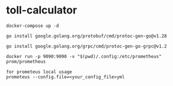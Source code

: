 # toll-calculator

```
docker-compose up -d
```

```
go install google.golang.org/protobuf/cmd/protoc-gen-go@v1.28
```

```
go install google.golang.org/grpc/cmd/protoc-gen-go-grpc@v1.2
```

```
docker run -p 9090:9090 -v "$(pwd)/.config:/etc/prometheus" prom/prometheus
```

```
for prometeus local usage
prometeus --config.file=<your_config_file>yml
```